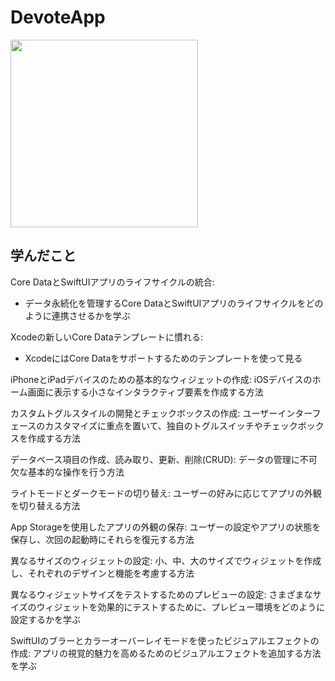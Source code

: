 # DevoteApp

<img src="https://github.com/hiroyuki0402/DevoteApp/assets/88645049/67cf187d-7900-4e45-8ead-6b0a6bd636a2" width="300">


## 学んだこと
Core DataとSwiftUIアプリのライフサイクルの統合: 
* データ永続化を管理するCore DataとSwiftUIアプリのライフサイクルをどのように連携させるかを学ぶ

Xcodeの新しいCore Dataテンプレートに慣れる: 
* XcodeにはCore Dataをサポートするためのテンプレートを使って見る

iPhoneとiPadデバイスのための基本的なウィジェットの作成: 
iOSデバイスのホーム画面に表示する小さなインタラクティブ要素を作成する方法

カスタムトグルスタイルの開発とチェックボックスの作成: 
ユーザーインターフェースのカスタマイズに重点を置いて、独自のトグルスイッチやチェックボックスを作成する方法

データベース項目の作成、読み取り、更新、削除(CRUD): 
データの管理に不可欠な基本的な操作を行う方法

ライトモードとダークモードの切り替え: 
ユーザーの好みに応じてアプリの外観を切り替える方法

App Storageを使用したアプリの外観の保存:
ユーザーの設定やアプリの状態を保存し、次回の起動時にそれらを復元する方法

異なるサイズのウィジェットの設定: 
小、中、大のサイズでウィジェットを作成し、それぞれのデザインと機能を考慮する方法

異なるウィジェットサイズをテストするためのプレビューの設定: 
さまざまなサイズのウィジェットを効果的にテストするために、プレビュー環境をどのように設定するかを学ぶ

SwiftUIのブラーとカラーオーバーレイモードを使ったビジュアルエフェクトの作成:
アプリの視覚的魅力を高めるためのビジュアルエフェクトを追加する方法を学ぶ
